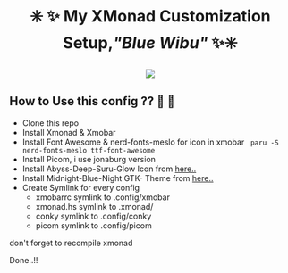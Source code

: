 <h1 align="center">✳️ ✨ My XMonad Customization Setup,<i>"Blue Wibu"</i> ✨✳️</h1> 

<p align="center" >
<img src = "https://github.com/steven887/dotfiles/blob/main/xmonad-setup/Blue%20Wibu/screenshot/1.png" >
</p>

## How to Use this config ?? :thinking: :thinking: ##

- Clone this repo
- Install Xmonad & Xmobar
- Install Font Awesome & nerd-fonts-meslo for icon in xmobar
  ```  paru -S nerd-fonts-meslo ttf-font-awesome ```
- Install Picom, i use jonaburg version
- Install Abyss-Deep-Suru-Glow Icon from [here..](https://www.gnome-look.org/p/1333376/startdownload?file_id=1596423241&file_name=Abyss-DEEP-Suru-GLOW_1.6.9.zip&file_type=application/zip&file_size=15794328)
- Install Midnight-Blue-Night GTK- Theme from [here..](https://www.gnome-look.org/p/1273208/startdownload?file_id=1619366688&file_name=Midnight-BlueNight.tar.xz&file_type=application/x-xz&file_size=105400)
- Create Symlink for every config 
  - xmobarrc symlink to .config/xmobar
  - xmonad.hs symlink to .xmonad/
  - conky symlink to .config/conky
  - picom symlink to .config/picom

don't forget to recompile xmonad

Done..!!
  
